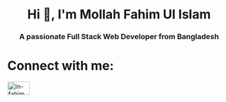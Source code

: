 <h1 align="center">Hi 👋, I'm Mollah Fahim Ul Islam</h1>
<h3 align="center">A passionate Full Stack Web Developer from Bangladesh</h3>

<h1 align="left">Connect with me:</h1>
<p align="left">
<a href="https://linkedin.com/in/in-fahim" target="blank"><img align="center" src="https://raw.githubusercontent.com/rahuldkjain/github-profile-readme-generator/master/src/images/icons/Social/linked-in-alt.svg" alt="in-fahim" height="30" width="50" /></a>
</p>
